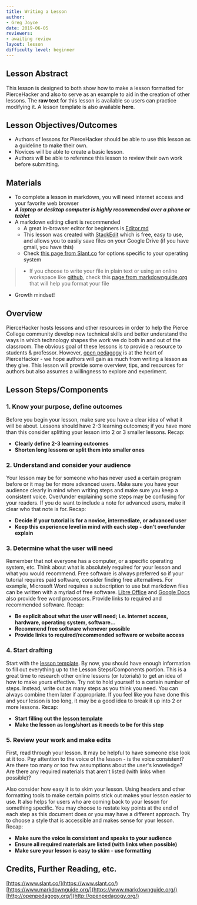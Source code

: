 ```yaml
---
title: Writing a Lesson
author:
- Greg Joyce
date: 2019-06-05
reviewers:
- awaiting review
layout: lesson
difficulty level: beginner
---
```


## Lesson Abstract
This lesson is designed to both show how to make a lesson formatted for PierceHacker and also to serve as an example to aid in the creation of other lessons. The **raw text** for this lesson is available so users can practice modifying it. A lesson template is also available **here**.

## Lesson Objectives/Outcomes
* Authors of lessons for PierceHacker should be able to use this lesson as a guideline to make their own. 
* Novices will be able to create a basic lesson.
* Authors will be able to reference this lesson to review their own work before submitting.

## Materials
* To complete a lesson in markdown, you will need internet access and your favorite web browser
* ***A laptop or desktop computer is highly recommended over a phone or tablet***
* A markdown editing client is recommended
	- A great in-browser editor for beginners is [Editor.md](https://dillinger.io)
	- This lesson was created with [StackEdit](https://stackedit.io) which is free, easy to use, and allows you to easily save files on your Google Drive (if you have gmail, you have this)
	- Check [this page from Slant.co](https://www.slant.co/search?query=markdown%20editors) for options specific to your operating system
>	- If you choose to write your file in plain text or using an online workspace like [github](https://github.com/), check this [page from markdownguide.org](https://www.markdownguide.org/basic-syntax/) that will help you format your file
* Growth mindset!

## Overview
PierceHacker hosts lessons and other resources in order to help the Pierce College community develop new technical skills and better understand the ways in which technology shapes the work we do both in and out of the classroom. The obvious goal of these lessons is to provide a resource to students & professor. However, [open pedagogy](http://openpedagogy.org/open-pedagogy/) is at the heart of PierceHacker - we hope authors will gain as much from writing a lesson as they give. This lesson will provide some overview, tips, and resources for authors but also assumes a willingness to explore and experiment.

## Lesson Steps/Components

### 1. Know your purpose, define outcomes
Before you begin your lesson, make sure you have a clear idea of what it will be about. Lessons should have 2-3 learning outcomes; if you have more than this consider splitting your lesson into 2 or 3 smaller lessons. Recap:
* **Clearly define 2-3 learning outcomes**
* **Shorten long lessons or split them into smaller ones**

### 2. Understand and consider your audience
Your lesson may be for someone who has never used a certain program before or it may be for more advanced users. Make sure you have your audience clearly in mind when writing steps and make sure you keep a consistent voice. Over/under explaining some steps may be confusing for your readers. If you do want to include a note for advanced users, make it clear who that note is for. Recap:
* **Decide if your tutorial is for a novice, intermediate, or advanced user**
* **Keep this experience level in mind with each step - don't over/under explain**

### 3. Determine what the user will need
Remember that not everyone has a computer, or a specific operating system, etc. Think about what is absolutely required for your lesson and what you would recommend. Free software is always preferred so if your tutorial requires paid software, consider finding free alternatives. For example, Microsoft Word requires a subscription to use but markdown files can be written with a myriad of free software. [Libre Office](https://www.libreoffice.org/) and [Google Docs](https://www.google.com/docs/about/) also provide free word processors. Provide links to required and recommended software. Recap:
* **Be explicit about what the user will need; i.e. internet access, hardware, operating system, software...**
* **Recommend free software whenever possible**
* **Provide links to required/recommended software or website access**

### 4. Start drafting
Start with the [lesson template](https://github.com/jloan/pierce-hacker-submissions/blob/master/lessons/lesson-template.md). By now, you should have enough information to fill out everything up to the Lesson Steps/Components portion. This is a great time to research other online lessons (or tutorials) to get an idea of how to make yours effective. Try not to hold yourself to a certain number of steps. Instead, write out as many steps as you think you need. You can always combine them later if appropriate. If you feel like you have done this and your lesson is too long, it may be a good idea to break it up into 2 or more lessons. Recap:
* **Start filling out the [lesson template](https://github.com/jloan/pierce-hacker-submissions/blob/master/lessons/lesson-template.md)**
* **Make the lesson as long/short as it needs to be for this step**

### 5. Review your work and make edits
First, read through your lesson. It may be helpful to have someone else look at it too. Pay attention to the voice of the lesson - is the voice consistent? Are there too many or too few assumptions about the user's knowledge? Are there any required materials that aren't listed (with links when possible)?

Also consider how easy it is to skim your lesson. Using headers and other formatting tools to make certain points stick out makes your lesson easier to use. It also helps for users who are coming back to your lesson for something specific. You may choose to restate key points at the end of each step as this document does or you may have a different approach. Try to choose a style that is accessible and makes sense for your lesson. Recap:
* **Make sure the voice is consistent and speaks to your audience**
* **Ensure all required materials are listed (with links when possible)**
* **Make sure your lesson is easy to skim - use formatting**

## Credits, Further Reading, etc.

[https://www.slant.co/](https://www.slant.co/)
[https://www.markdownguide.org/](https://www.markdownguide.org/)
[http://openpedagogy.org/](http://openpedagogy.org/)
<!--stackedit_data:
eyJoaXN0b3J5IjpbLTIxMzI5MDU1NDAsLTE2ODEyNjc5NjYsMT
c2MTAxMzk3NSwtMTMzMzczODc0NywxOTIyMjQ4MTc0LC00MTQ4
MTUwNzMsNzM4MjUxMzgzLDIwODY2NTgxNTgsMTQyMDM2NzE0MC
wtMzY4MTY3MjUxLC0yMDMyMTA2MzU5LC00NTg3MjA3MzMsMjU4
MzE4MjYsMTEwNTYxNjg3MywtMTQ0NjQ4NTkzLC05Mjk4ODY5MT
MsMTg2Nzc1OTE3MSwtMTIxNTMwMDM5MSwtNTQ3NDg2OTk3LDE5
MzAxMjE3NjRdfQ==
-->